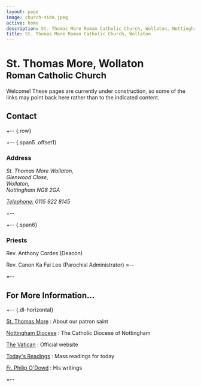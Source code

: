 ```yaml
---
layout: page
image: church-side.jpeg
active: home
description: St. Thomas More Roman Catholic Church, Wollaton, Nottingham
title: St. Thomas More Roman Catholic Church, Wollaton
---
```


# St. Thomas More, Wollaton<br/><small>Roman Catholic Church</small>

Welcome! These pages are currently under construction, so some of the links may point back here rather than to the indicated content.

## <a id="contact"> </a>Contact

+-- {.row}

+-- {.span5 .offset1}
### Address

<address>
St. Thomas More Wollaton,<br />
Glenwood Close,<br />
Wollaton,<br />
Nottingham NG8 2GA<br />

<abbr title="Phone">Telephone:</abbr> 0115 922 8145
</address>
=--

+-- {.span6}
### Priests

Rev. Anthony Cordes (Deacon)

Rev. Canon Ka Fai Lee (Parochial Administrator)
=--

=--

## For More Information...

+-- {.dl-horizontal}

[St. Thomas More](http://www.apostles.com/thomasmore.html)
: About our patron saint

[Nottingham Diocese](http://www.nottingham-diocese.org.uk/)
: The Catholic Diocese of Nottingham

[The Vatican](http://www.vatican.va/phome_en.htm)
: Official website

[Today's Readings](http://www.universalis.com/Europe.England/mass.htm)
: Mass readings for today

[Fr. Philip O'Dowd](http://philip-o-dowd.com/)
: His writings

=--
